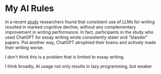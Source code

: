 # My AI Rules

In a recent [study](https://arxiv.org/abs/2506.08872) researchers found that consistent use of LLMs
for writing resulted in marked cognitive decline, without any complementary improvement in writing performance.
In fact, participants in the study who used ChatGPT for essay writing wrote consistently staler and "blander" papers.
Put another way, ChatGPT atrophied their brains and actively made their writing worse.

I don't think this is a problem that is limited to essay writing.

I think broadly, AI usage not only results in lazy programming, but weaker
